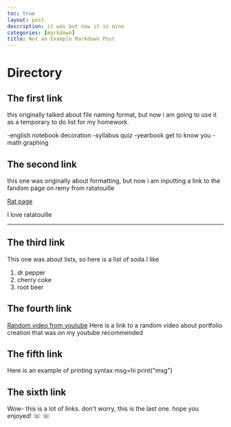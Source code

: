 ```yaml
---
toc: true
layout: post
description: it was but now it is mine
categories: [markdown]
title: Not an Example Markdown Post
---
```

# Directory

## The first link

this originally talked about file naming format, but now i am going to use it as a temporary to do list for my homework.

-english notebook decoration
-syllabus quiz
-yearbook get to know you
-math graphing

## The second link

this one was originally about formatting, but now i am inputting a link to the fandom page on remy from ratatouille

[Rat page](https://disney.fandom.com/wiki/Remy)

I love ratatouille 

---

## The third link

This one was about lists, so here is a list of soda I like

1. dr pepper
2. cherry coke
3. root beer

## The fourth link

[Random video from youtube](https://youtu.be/UeLgHoh__DA)
Here is a link to a random video about portfolio creation that was on my youtube recommended

## The fifth link

Here is an example of printing syntax
msg=hi
print("msg")

## The sixth link

Wow- this is a lot of links. don't worry, this is the last one. hope you enjoyed! ☏ ☏







